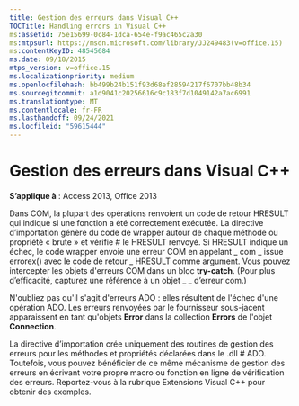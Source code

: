 ```yaml
---
title: Gestion des erreurs dans Visual C++
TOCTitle: Handling errors in Visual C++
ms:assetid: 75e15699-0c84-1dca-654e-f9ac465c2a30
ms:mtpsurl: https://msdn.microsoft.com/library/JJ249483(v=office.15)
ms:contentKeyID: 48545684
ms.date: 09/18/2015
mtps_version: v=office.15
ms.localizationpriority: medium
ms.openlocfilehash: bb499b24b151f93d68ef28594217f6707bb48b34
ms.sourcegitcommit: a1d9041c20256616c9c183f7d1049142a7ac6991
ms.translationtype: MT
ms.contentlocale: fr-FR
ms.lasthandoff: 09/24/2021
ms.locfileid: "59615444"
---
```

# <a name="handling-errors-in-visual-c"></a>Gestion des erreurs dans Visual C++


**S’applique à** : Access 2013, Office 2013

Dans COM, la plupart des opérations renvoient un code de retour HRESULT qui indique si une fonction a été correctement exécutée. La directive d’importation génère du code de wrapper autour de chaque méthode ou propriété « brute » et vérifie \# le HRESULT renvoyé. Si HRESULT indique un échec, le code wrapper envoie une erreur COM en appelant \_ com \_ issue errorex() avec le code de retour \_ HRESULT comme argument. Vous pouvez intercepter les objets d'erreurs COM dans un bloc **try-catch**. (Pour plus d’efficacité, capturez une référence à un objet \_ \_ d’erreur com.)

N'oubliez pas qu'il s'agit d'erreurs ADO : elles résultent de l'échec d'une opération ADO. Les erreurs renvoyées par le fournisseur sous-jacent apparaissent en tant qu'objets **Error** dans la collection **Errors** de l'objet **Connection**.

La directive d’importation crée uniquement des routines de gestion des erreurs pour les méthodes et propriétés déclarées dans le .dll \# ADO. Toutefois, vous pouvez bénéficier de ce même mécanisme de gestion des erreurs en écrivant votre propre macro ou fonction en ligne de vérification des erreurs. Reportez-vous à la rubrique Extensions Visual C++ pour obtenir des exemples.


